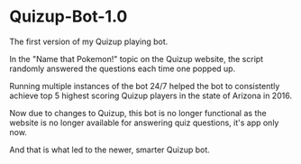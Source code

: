 # Quizup-Bot-1.0

The first version of my Quizup playing bot.

In the "Name that Pokemon!" topic on the Quizup website, the script randomly
answered the questions each time one popped up. 

Running multiple instances of the bot 24/7 helped the bot to consistently 
achieve top 5 highest scoring Quizup players in the state of Arizona in 2016.

Now due to changes to Quizup, this bot is no longer functional
as the website is no longer available for answering quiz questions, it's app only now.

And that is what led to the newer, smarter Quizup bot.
